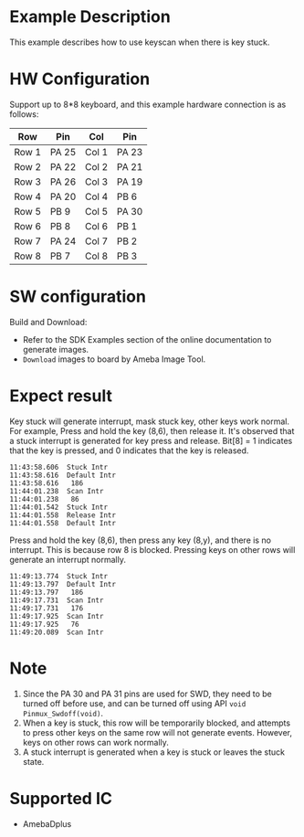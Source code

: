 # Example Description

This example describes how to use keyscan when there is key stuck.

# HW Configuration

Support up to 8*8 keyboard, and this example hardware connection is as follows:

| Row   | Pin   | Col   | Pin   |
| ----- | ----- | ----- | ----- |
| Row 1 | PA 25 | Col 1 | PA 23 |
| Row 2 | PA 22 | Col 2 | PA 21 |
| Row 3 | PA 26 | Col 3 | PA 19 |
| Row 4 | PA 20 | Col 4 | PB 6  |
| Row 5 | PB 9  | Col 5 | PA 30 |
| Row 6 | PB 8  | Col 6 | PB 1  |
| Row 7 | PA 24 | Col 7 | PB 2  |
| Row 8 | PB 7  | Col 8 | PB 3  |

# SW configuration

Build and Download:
   * Refer to the SDK Examples section of the online documentation to generate images.
   * `Download` images to board by Ameba Image Tool.

# Expect result

Key stuck will generate interrupt, mask stuck key, other keys work normal. For example, Press and hold the key (8,6), then release it. It's observed that a stuck interrupt is generated for key press and release. Bit[8] = 1 indicates that the key is pressed, and 0 indicates that the key is released.
```shell
11:43:58.606  Stuck Intr
11:43:58.616  Default Intr
11:43:58.616   186
11:44:01.238  Scan Intr
11:44:01.238   86
11:44:01.542  Stuck Intr
11:44:01.558  Release Intr
11:44:01.558  Default Intr
```

Press and hold the key (8,6), then press any key (8,y), and there is no interrupt. This is because row 8 is blocked. Pressing keys on other rows will generate an interrupt normally.

```shell
11:49:13.774  Stuck Intr
11:49:13.797  Default Intr
11:49:13.797   186
11:49:17.731  Scan Intr
11:49:17.731   176
11:49:17.925  Scan Intr
11:49:17.925   76
11:49:20.089  Scan Intr
```
# Note

1. Since the PA 30 and PA 31 pins are used for SWD, they need to be turned off before use, and can be turned off using API  `void Pinmux_Swdoff(void)`.
2. When a key is stuck, this row will be temporarily blocked, and attempts to press other keys on the same row will not generate events. However, keys on other rows can work normally.
3. A stuck interrupt is generated when a key is stuck or leaves the stuck state.

# Supported IC

- AmebaDplus

